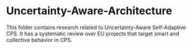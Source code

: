 # Uncertainty-Aware-Architecture
This folder contains research related to Uncertainty-Aware Self-Adaptive CPS. It has a systematic review over EU projects that target smart and collective behavior in CPS. 

